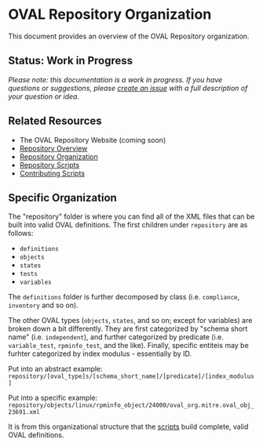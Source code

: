 # OVAL Repository Organization
This document provides an overview of the OVAL Repository organization.

## Status: Work in Progress
*Please note: this documentation is a work in progress. If you have questions or suggestions, 
please [create an issue](https://github.com/CISecurity/OVALRepo/issues/new) with a full
description of your question or idea.*

## Related Resources

- The OVAL Repository Website (coming soon)
- [Repository Overview](../README.md)
- [Repository Organization](../repository/README.md)
- [Repository Scripts](../scripts/README.md)
- [Contributing Scripts](../scripts/README.contributing.scripts.md)

## Specific Organization

The "repository" folder is where you can find all of the XML files that can be built into valid OVAL definitions.  The first children under `repository` are as follows:

* `definitions`
* `objects`
* `states`
* `tests`
* `variables`

The `definitions` folder is further decomposed by class (i.e. `compliance`, `inventory` and so on).  

The other OVAL types (`objects`, `states`, and so on; except for variables) are broken down a bit differently.  They are first categorized by "schema short name" (i.e. `independent`), and further categorized by predicate (i.e. `variable_test`, `rpminfo_test`, and the like).  Finally, specific entiteis may be furhter categorized by index modulus - essentially by ID.

Put into an abstract example: 
`repository/[oval_type]s/[schema_short_name]/[predicate]/[index_modulus]`

Put into a specific example:
`repository/objects/linux/rpminfo_object/24000/oval_org.mitre.oval_obj_23691.xml`

It is from this organizational structure that the [scripts](../scripts/README.md) build complete, valid OVAL definitions.